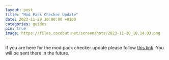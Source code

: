 ```yaml
---
layout: post
title: "Mod Pack Checker Update"
date: 2023-11-29 10:00:00 +0100
categories: guides
pin: true
image: https://files.cocobut.net/screenshots/2023-11-30_18.14.03.png
---
```


If you are here for the mod pack checker update please follow [this link](https://github.com/h22679/ccbt-modpack-checker). You will be sent there in the future.